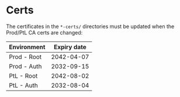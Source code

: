 # Certs

The certificates in the `*-certs/` directories must be updated when the Prod/PtL CA certs are changed:

| Environment | Expiry date |
| ----------- | ----------- |
| Prod - Root | 2042-04-07  |
| Prod - Auth | 2032-09-15  |
| PtL - Root  | 2042-08-02  |
| PtL - Auth  | 2032-08-04  |
